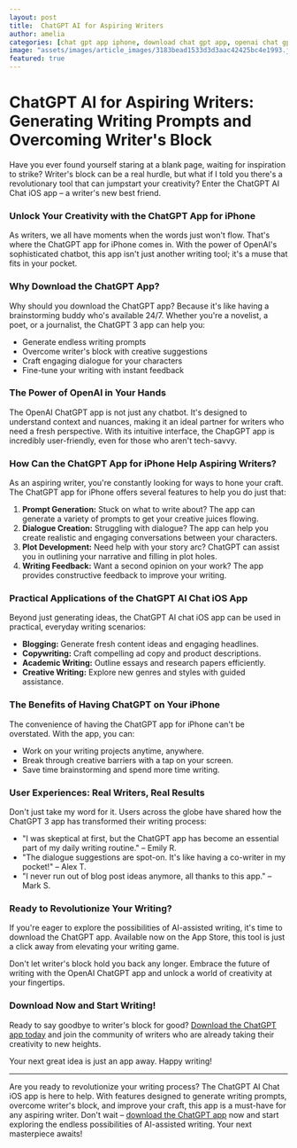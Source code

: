 ```yaml
---
layout: post
title:  ChatGPT AI for Aspiring Writers
author: amelia
categories: [chat gpt app iphone, download chat gpt app, openai chat gpt app, chat gpt 3 app, chat gpt app for iphone, chapgpt app, open ai chatgpt app]
image: "assets/images/article_images/3183bead1533d3d3aac42425bc4e1993.jpg"
featured: true
---
```


# ChatGPT AI for Aspiring Writers: Generating Writing Prompts and Overcoming Writer's Block

Have you ever found yourself staring at a blank page, waiting for inspiration to strike? Writer's block can be a real hurdle, but what if I told you there's a revolutionary tool that can jumpstart your creativity? Enter the ChatGPT AI Chat iOS app – a writer's new best friend.

### Unlock Your Creativity with the ChatGPT App for iPhone

As writers, we all have moments when the words just won't flow. That's where the ChatGPT app for iPhone comes in. With the power of OpenAI's sophisticated chatbot, this app isn't just another writing tool; it's a muse that fits in your pocket.

### Why Download the ChatGPT App?

Why should you download the ChatGPT app? Because it's like having a brainstorming buddy who's available 24/7. Whether you're a novelist, a poet, or a journalist, the ChatGPT 3 app can help you:

- Generate endless writing prompts
- Overcome writer's block with creative suggestions
- Craft engaging dialogue for your characters
- Fine-tune your writing with instant feedback

### The Power of OpenAI in Your Hands

The OpenAI ChatGPT app is not just any chatbot. It's designed to understand context and nuances, making it an ideal partner for writers who need a fresh perspective. With its intuitive interface, the ChapGPT app is incredibly user-friendly, even for those who aren't tech-savvy.

### How Can the ChatGPT App for iPhone Help Aspiring Writers?

As an aspiring writer, you're constantly looking for ways to hone your craft. The ChatGPT app for iPhone offers several features to help you do just that:

1. **Prompt Generation:** Stuck on what to write about? The app can generate a variety of prompts to get your creative juices flowing.
2. **Dialogue Creation:** Struggling with dialogue? The app can help you create realistic and engaging conversations between your characters.
3. **Plot Development:** Need help with your story arc? ChatGPT can assist you in outlining your narrative and filling in plot holes.
4. **Writing Feedback:** Want a second opinion on your work? The app provides constructive feedback to improve your writing.

### Practical Applications of the ChatGPT AI Chat iOS App

Beyond just generating ideas, the ChatGPT AI chat iOS app can be used in practical, everyday writing scenarios:

- **Blogging:** Generate fresh content ideas and engaging headlines.
- **Copywriting:** Craft compelling ad copy and product descriptions.
- **Academic Writing:** Outline essays and research papers efficiently.
- **Creative Writing:** Explore new genres and styles with guided assistance.

### The Benefits of Having ChatGPT on Your iPhone

The convenience of having the ChatGPT app for iPhone can't be overstated. With the app, you can:

- Work on your writing projects anytime, anywhere.
- Break through creative barriers with a tap on your screen.
- Save time brainstorming and spend more time writing.

### User Experiences: Real Writers, Real Results

Don't just take my word for it. Users across the globe have shared how the ChatGPT 3 app has transformed their writing process:

- "I was skeptical at first, but the ChatGPT app has become an essential part of my daily writing routine." – Emily R.
- "The dialogue suggestions are spot-on. It's like having a co-writer in my pocket!" – Alex T.
- "I never run out of blog post ideas anymore, all thanks to this app." – Mark S.

### Ready to Revolutionize Your Writing?

If you're eager to explore the possibilities of AI-assisted writing, it's time to download the ChatGPT app. Available now on the App Store, this tool is just a click away from elevating your writing game.

Don't let writer's block hold you back any longer. Embrace the future of writing with the OpenAI ChatGPT app and unlock a world of creativity at your fingertips.

### Download Now and Start Writing!

Ready to say goodbye to writer's block for good? [Download the ChatGPT app today](https://apps.apple.com/us/app/ai-ask-chat-with-ai-bots/id6472484891) and join the community of writers who are already taking their creativity to new heights.

Your next great idea is just an app away. Happy writing!

---

Are you ready to revolutionize your writing process? The ChatGPT AI Chat iOS app is here to help. With features designed to generate writing prompts, overcome writer's block, and improve your craft, this app is a must-have for any aspiring writer. Don't wait – [download the ChatGPT app](https://apps.apple.com/us/app/ai-ask-chat-with-ai-bots/id6472484891) now and start exploring the endless possibilities of AI-assisted writing. Your next masterpiece awaits!